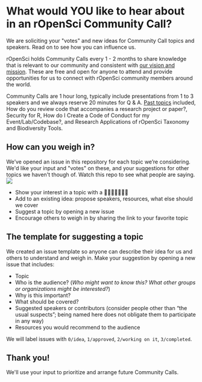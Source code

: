 # What would YOU like to hear about in an rOpenSci Community Call? 

We are soliciting your "votes" and new ideas for Community Call topics and speakers. Read on to see how you can influence us. 

rOpenSci holds Community Calls every 1 - 2 months to share knowledge that is relevant to our community and consistent with [our vision and mission](https://ropensci.org/about/). These are free and open for anyone to attend and provide opportunities for us to connect with rOpenSci community members around the world.

Community Calls are 1 hour long, typically include presentations from 1 to 3 speakers and we always reserve 20 minutes for Q & A. [Past topics](https://ropensci.org/commcalls/) included, How do you review code that accompanies a research project or paper?, Security for R, How do I Create a Code of Conduct for my Event/Lab/Codebase?, and Research Applications of rOpenSci Taxonomy and Biodiversity Tools.

## How can you weigh in?

We’ve opened an issue in this repository for each topic we’re considering. We'd like your input and "votes" on these, and your suggestions for other topics we haven't though of. Watch this repo to see what people are saying.
![](https://i.imgur.com/YXdUmjr.png)

- Show your interest in a topic with a 👍🏼🎉🚀👎🏼😕
- Add to an existing idea: propose speakers, resources, what else should we cover
- Suggest a topic by opening a new issue
- Encourage others to weigh in by sharing the link to your favorite topic

## The template for suggesting a topic

We created an issue template so anyone can describe their idea for us and others to understand and weigh in. Make your suggestion by opening a new issue that includes:

- Topic
- Who is the audience? (_Who might want to know this? What other groups or organizations might be interested?_)
- Why is this important?
- What should be covered?
- Suggested speakers or contributors (consider people other than “the usual suspects”; being named here does not obligate them to participate in any way)
- Resources you would recommend to the audience

We will label issues with `0/idea`, `1/approved`, `2/working on it`, `3/completed`. 

## Thank you!
We'll use your input to prioritize and arrange future Community Calls. 
